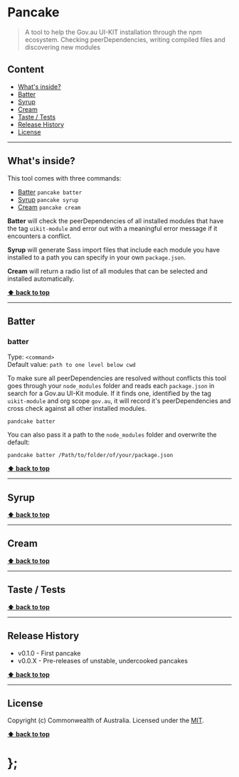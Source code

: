 Pancake
=======

> A tool to help the Gov.au UI-KIT installation through the npm ecosystem. Checking peerDependencies, writing compiled files and discovering new modules


## Content

* [What's inside?](#whats-inside)
* [Batter](#batter)
* [Syrup](#syrup)
* [Cream](#Cream)
* [Taste / Tests](#tests)
* [Release History](#release-history)
* [License](#license)


----------------------------------------------------------------------------------------------------------------------------------------------------------------


## What's inside?

This tool comes with three commands:
* [Batter](#batter) `pancake batter`
* [Syrup](#syrup) `pancake syrup`
* [Cream](#Cream) `pancake cream`

**Batter** will check the peerDependencies of all installed modules that have the tag `uikit-module` and error out with a meaningful error message if it
encounters a conflict.

**Syrup** will generate Sass import files that include each module you have installed to a path you can specify in your own `package.json`.

**Cream** will return a radio list of all modules that can be selected and installed automatically.


**[⬆ back to top](#content)**


----------------------------------------------------------------------------------------------------------------------------------------------------------------


## Batter

### batter
Type: `<command>`  
Default value: `path to one level below cwd`

To make sure all peerDependencies are resolved without conflicts this tool goes through your `node_modules` folder and reads each `package.json` in search for
a Gov.au UI-Kit module. If it finds one, identified by the tag `uikit-module` and org scope `gov.au`, it will record it's peerDependencies and cross check
against all other installed modules.

```shell
pandcake batter
```

You can also pass it a path to the `node_modules` folder and overwrite the default:

```shell
pandcake batter /Path/to/folder/of/your/package.json
```


**[⬆ back to top](#content)**


----------------------------------------------------------------------------------------------------------------------------------------------------------------


## Syrup


**[⬆ back to top](#content)**


----------------------------------------------------------------------------------------------------------------------------------------------------------------


## Cream


**[⬆ back to top](#content)**


----------------------------------------------------------------------------------------------------------------------------------------------------------------


## Taste / Tests


**[⬆ back to top](#content)**


----------------------------------------------------------------------------------------------------------------------------------------------------------------


## Release History

* v0.1.0 - First pancake
* v0.0.X - Pre-releases of unstable, undercooked pancakes


**[⬆ back to top](#content)**


----------------------------------------------------------------------------------------------------------------------------------------------------------------


## License

Copyright (c) Commonwealth of Australia. Licensed under the [MIT](https://raw.githubusercontent.com/AusDTO/uikit-pancake/master/LICENSE).


**[⬆ back to top](#content)**


# };